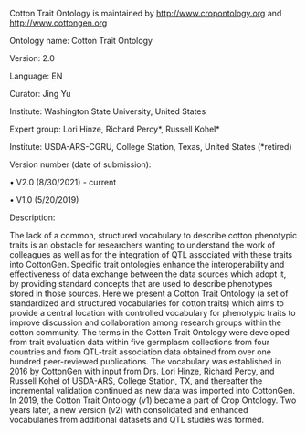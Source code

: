 Cotton Trait Ontology is maintained by http://www.cropontology.org and http://www.cottongen.org

Ontology name: Cotton Trait Ontology

Version: 2.0

Language: EN

Curator: Jing Yu 

Institute: Washington State University, United States

Expert group: Lori Hinze, Richard Percy*, Russell Kohel*

Institute: USDA-ARS-CGRU, College Station, Texas, United States (*retired)
   
Version number (date of submission):

•	V2.0 (8/30/2021) - current

•	V1.0 (5/20/2019)

Description:

The lack of a common, structured vocabulary to describe cotton phenotypic traits is an obstacle for researchers wanting to understand the work of colleagues as well as for the integration of QTL associated with these traits into CottonGen.  Specific trait ontologies enhance the interoperability and effectiveness of data exchange between the data sources which adopt it, by providing standard concepts that are used to describe phenotypes stored in those sources.  Here we present a Cotton Trait Ontology (a set of standardized and structured vocabularies for cotton traits) which aims to provide a central location with controlled vocabulary for phenotypic traits to improve discussion and collaboration among research groups within the cotton community.  The terms in the Cotton Trait Ontology were developed from trait evaluation data within five germplasm collections from four countries and from QTL-trait association data obtained from over one hundred peer-reviewed publications.  The vocabulary was established in 2016 by CottonGen with input from Drs. Lori Hinze, Richard Percy, and Russell Kohel of USDA-ARS, College Station, TX, and thereafter the incremental validation continued as new data was imported into CottonGen.  In 2019, the Cotton Trait Ontology (v1) became a part of Crop Ontology. Two years later, a new version (v2) with consolidated and enhanced vocabularies from additional datasets and QTL studies was formed.

